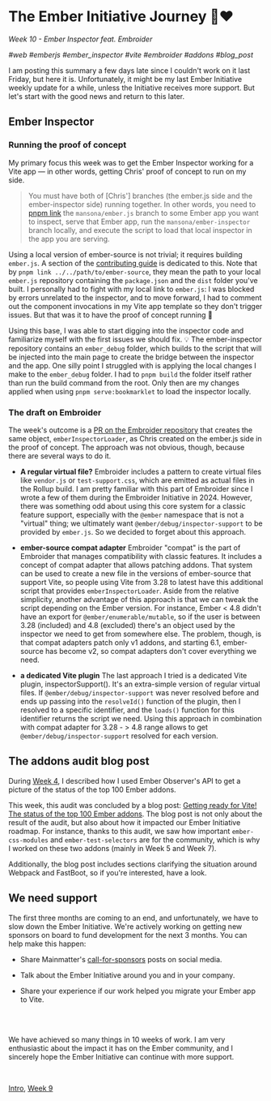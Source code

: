 # The Ember Initiative Journey 🐹❤️

_Week 10 - Ember Inspector feat. Embroider_

_#web #emberjs #ember_inspector #vite #embroider #addons #blog_post_

I am posting this summary a few days late since I couldn't work on it last Friday, but here it is. Unfortunately, it might be my last Ember Initiative weekly update for a while, unless the Initiative receives more support. But let's start with the good news and return to this later.

## Ember Inspector

### Running the proof of concept

My primary focus this week was to get the Ember Inspector working for a Vite app — in other words, getting Chris' proof of concept to run on my side.

> You must have both of [Chris'] branches (the ember.js side and the ember-inspector side) running together. In other words, you need to [pnpm link](https://pnpm.io/cli/link) the `mansona/ember.js` branch to some Ember app you want to inspect, serve that Ember app, run the `mansona/ember-inspector` branch locally, and execute the script to load that local inspector in the app you are serving.

Using a local version of ember-source is not trivial; it requires building `ember.js`. A section of the [contributing guide](https://github.com/emberjs/ember.js/blob/main/CONTRIBUTING.md#building-emberjs) is dedicated to this. Note that by `pnpm link ../../path/to/ember-source`, they mean the path to your local `ember.js` repository containing the `package.json` and the `dist` folder you've built. I personally had to fight with my local link to `ember.js`: I was blocked by errors unrelated to the inspector, and to move forward, I had to comment out the component invocations in my Vite app template so they don't trigger issues. But that was it to have the proof of concept running 🎉

Using this base, I was able to start digging into the inspector code and familiarize myself with the first issues we should fix. 💡 The ember-inspector repository contains an `ember_debug` folder, which builds to the script that will be injected into the main page to create the bridge between the inspector and the app. One silly point I struggled with is applying the local changes I make to the `ember_debug` folder. I had to `pnpm build` the folder itself rather than run the build command from the root. Only then are my changes applied when using `pnpm serve:bookmarklet` to load the inspector locally.

### The draft on Embroider

The week's outcome is a [PR on the Embroider repository](https://github.com/embroider-build/embroider/pull/2455) that creates the same object, `emberInspectorLoader`, as Chris created on the ember.js side in the proof of concept. The approach was not obvious, though, because there are several ways to do it.

- **A regular virtual file?** Embroider includes a pattern to create virtual files like `vendor.js` or `test-support.css`, which are emitted as actual files in the Rollup build. I am pretty familiar with this part of Embroider since I wrote a few of them during the Embroider Initiative in 2024. However, there was something odd about using this core system for a classic feature support, especially with the `@ember` namespace that is not a "virtual" thing; we ultimately want `@ember/debug/inspector-support` to be provided by `ember.js`. So we decided to forget about this approach.

- **ember-source compat adapter** Embroider "compat" is the part of Embroider that manages compatibility with classic features. It includes a concept of compat adapter that allows patching addons. That system can be used to create a new file in the versions of ember-source that support Vite, so people using Vite from 3.28 to latest have this additional script that provides `emberInspectorLoader`. Aside from the relative simplicity, another advantage of this approach is that we can tweak the script depending on the Ember version. For instance, Ember < 4.8 didn't have an export for `@ember/enumerable/mutable`, so if the user is between 3.28 (included) and 4.8 (excluded) there's an object used by the inspector we need to get from somewhere else. The problem, though, is that compat adapters patch only v1 addons, and starting 6.1, ember-source has become v2, so compat adapters don't cover everything we need.

- **a dedicated Vite plugin** The last approach I tried is a dedicated Vite plugin, inspectorSupport(). It's an extra-simple version of regular virtual files. If `@ember/debug/inspector-support` was never resolved before and ends up passing into the `resolveId()` function of the plugin, then I resolved to a specific identifier, and the `loads()` function for this identifier returns the script we need. Using this approach in combination with compat adapter for 3.28 - > 4.8 range allows to get `@ember/debug/inspector-support` resolved for each version.

## The addons audit blog post

During [Week 4](https://github.com/BlueCutOfficial/BlueCutOfficial/blob/main/articles/ember-initiative-journey/week-4.md), I described how I used Ember Observer's API to get a picture of the status of the top 100 Ember addons.

This week, this audit was concluded by a blog post: [Getting ready for Vite! The status of the top 100 Ember addons](https://mainmatter.com/blog/2025/04/25/ember-addons-audit/). The blog post is not only about the result of the audit, but also about how it impacted our Ember Initiative roadmap. For instance, thanks to this audit, we saw how important `ember-css-modules` and `ember-test-selectors` are for the community, which is why I worked on these two addons (mainly in Week 5 and Week 7).

Additionally, the blog post includes sections clarifying the situation around Webpack and FastBoot, so if you're interested, have a look.

## We need support

The first three months are coming to an end, and unfortunately, we have to slow down the Ember Initiative. We're actively working on getting new sponsors on board to fund development for the next 3 months. You can help make this happen:

- Share Mainmatter's [call-for-sponsors](https://fosstodon.org/@mainmatter/114392807615590857) posts on social media.

- Talk about the Ember Initiative around you and in your company.
  
- Share your experience if our work helped you migrate your Ember app to Vite.
  
<br />
<br />

We have achieved so many things in 10 weeks of work. I am very enthusiastic about the impact it has on the Ember community, and I sincerely hope the Ember Initiative can continue with more support.

<br />

[Intro](https://github.com/BlueCutOfficial/BlueCutOfficial/blob/main/articles/ember-initiative-journey/intro.md), 
[Week 9](https://github.com/BlueCutOfficial/BlueCutOfficial/blob/main/articles/ember-initiative-journey/week-9.md)
